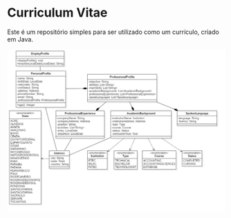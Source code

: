 # Curriculum Vitae

Este é um repositório simples para ser utilizado como um currículo, criado em Java.

![Diagrama de classes](https://github.com/mateuscostaluz/curriculum-vitae/blob/master/PersonalProfile.jpg)